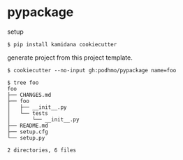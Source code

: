 # pypackage

setup

```console
$ pip install kamidana cookiecutter
```

generate project from this project template.

```console
$ cookiecutter --no-input gh:podhmo/pypackage name=foo

$ tree foo
foo
├── CHANGES.md
├── foo
│   ├── __init__.py
│   └── tests
│       └── __init__.py
├── README.md
├── setup.cfg
└── setup.py

2 directories, 6 files

```

